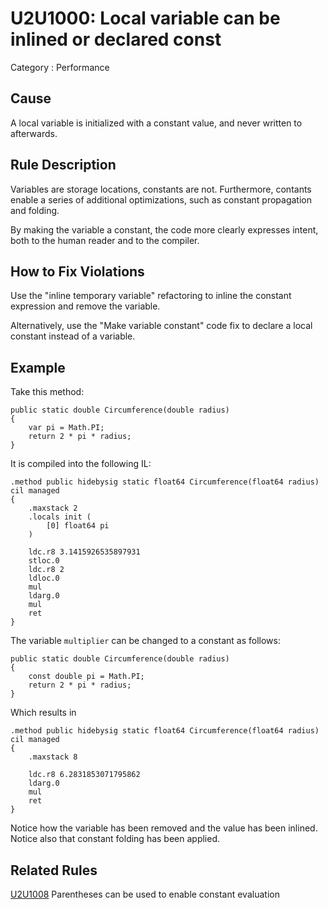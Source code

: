 # U2U1000: Local variable can be inlined or declared const

Category : Performance

## Cause

A local variable is initialized with a constant value, and never written to afterwards.

## Rule Description

Variables are storage locations, constants are not. Furthermore, contants enable a series of additional optimizations, 
such as constant propagation and folding.

By making the variable a constant, the code more clearly expresses intent, both to the human reader and to the compiler.

## How to Fix Violations

Use the "inline temporary variable" refactoring to inline the constant expression and remove the variable. 

Alternatively, use the "Make variable constant" code fix to declare a local constant instead of a variable.

## Example

Take this method:

    public static double Circumference(double radius)
    {
        var pi = Math.PI;
        return 2 * pi * radius;
    }

It is compiled into the following IL:

    .method public hidebysig static float64 Circumference(float64 radius) cil managed 
    {
        .maxstack 2
        .locals init (
            [0] float64 pi
        )
    
        ldc.r8 3.1415926535897931
        stloc.0
        ldc.r8 2
        ldloc.0
        mul
        ldarg.0
        mul
        ret
    }

The variable `multiplier` can be changed to a constant as follows:

    public static double Circumference(double radius)
    {
        const double pi = Math.PI;
        return 2 * pi * radius;
    }

Which results in

    .method public hidebysig static float64 Circumference(float64 radius) cil managed 
    {
        .maxstack 8
    
        ldc.r8 6.2831853071795862
        ldarg.0
        mul
        ret
    }

Notice how the variable has been removed and the value has been inlined.
Notice also that constant folding has been applied.
    
## Related Rules

[U2U1008](docs/U2U1008.md) Parentheses can be used to enable constant evaluation
